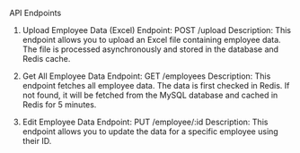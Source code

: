 API Endpoints
1. Upload Employee Data (Excel)
Endpoint: POST /upload
Description: This endpoint allows you to upload an Excel file containing employee data. The file is processed asynchronously and stored in the database and Redis cache.
2. Get All Employee Data
Endpoint: GET /employees
Description: This endpoint fetches all employee data. The data is first checked in Redis. If not found, it will be fetched from the MySQL database and cached in Redis for 5 minutes.

3. Edit Employee Data
Endpoint: PUT /employee/:id
Description: This endpoint allows you to update the data for a specific employee using their ID.
